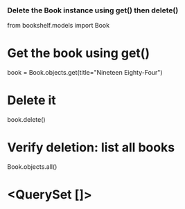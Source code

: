 ### Delete the Book instance using get() then delete()

from bookshelf.models import Book

# Get the book using get()
book = Book.objects.get(title="Nineteen Eighty-Four")

# Delete it
book.delete()

# Verify deletion: list all books
Book.objects.all()
# <QuerySet []>
